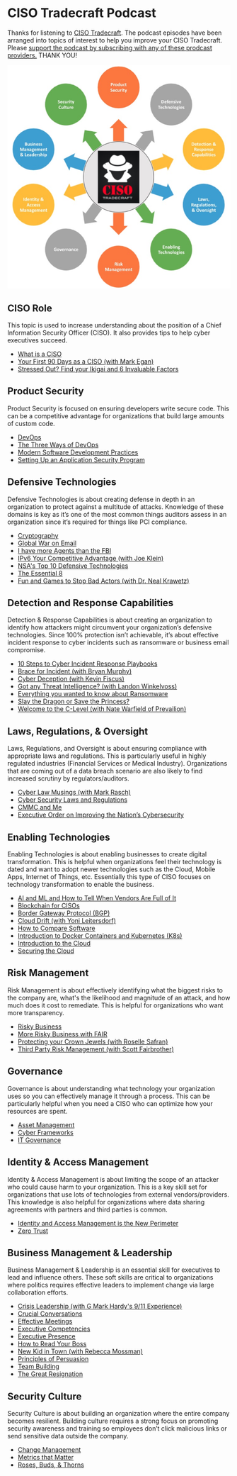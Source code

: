 # CISO Tradecraft Podcast
Thanks for listening to [CISO Tradecraft](https://www.cisotradecraft.com/).  The podcast episodes have been arranged into topics of interest to help you improve your CISO Tradecraft.  Please [support the podcast by subscribing with any of these prodcast providers.](https://linktr.ee/cisotradecraft) THANK YOU!

<img src=images/CISOTradecraftTopics.jpg>
                                                                  
## CISO Role
This topic is used to increase understanding about the position of a Chief Information Security Officer (CISO).  It also provides tips to help cyber executives succeed.
- [What is a CISO](https://cisotradecraft.podbean.com/e/ciso-tradecraft-what-is-a-ciso/)
- [Your First 90 Days as a CISO (with Mark Egan)](https://cisotradecraft.podbean.com/e/ciso-tradecraft-your-first-90-days-as-a-ciso-with-mark-egan/)
- [Stressed Out? Find your Ikigai and 6 Invaluable Factors](https://cisotradecraft.podbean.com/e/ciso-tradecraft-stressed-out-find-your-ikigai-and-6-invaluable-factors/)
## Product Security
Product Security is focused on ensuring developers write secure code.  This can be a competitive advantage for organizations that build large amounts of custom code.
- [DevOps](https://cisotradecraft.podbean.com/e/ciso-tradecraft-devops/)
- [The Three Ways of DevOps](https://cisotradecraft.podbean.com/e/ciso-tradecraft-the-three-ways-of-devops/)
- [Modern Software Development Practices](https://cisotradecraft.podbean.com/e/ciso-tradecraft-modern-software-development-practices/)
- [Setting Up an Application Security Program](https://cisotradecraft.podbean.com/e/ciso-tradecraft-setting-up-an-application-security-program/)
## Defensive Technologies
Defensive Technologies is about creating defense in depth in an organization to protect against a multitude of attacks.  Knowledge of these domains is key as it’s one of the most common things auditors assess in an organization since it’s required for things like PCI compliance.
- [Cryptography](https://cisotradecraft.podbean.com/e/ciso-tradecraft-cryptography/)
- [Global War on Email](https://cisotradecraft.podbean.com/e/ciso-tradecraft-global-war-on-email/)
- [I have more Agents than the FBI](https://cisotradecraft.podbean.com/e/ciso-tradecraft-i-have-more-agents-than-the-fbi/)
- [IPv6 Your Competitive Advantage (with Joe Klein)](https://cisotradecraft.podbean.com/e/ciso-tradecraft-ipv6-your-competitive-advantage/)
- [NSA's Top 10 Defensive Technologies](https://cisotradecraft.podbean.com/e/ciso-tradecraft-nsas-top-10-cybersecurity-mitigation-strategies/)
- [The Essential 8](https://cisotradecraft.podbean.com/e/ciso-tradecraft-the-essential-eight/)
- [Fun and Games to Stop Bad Actors (with Dr. Neal Krawetz)](https://cisotradecraft.podbean.com/e/fun-and-games-to-stop-bad-actors-with-dr-neal-krawetz/)
## Detection and Response Capabilities
Detection & Response Capabilities is about creating an organization to identify how attackers might circumvent your organization’s defensive technologies.  Since 100% protection isn’t achievable, it’s about effective incident response to cyber incidents such as ransomware or business email compromise.
- [10 Steps to Cyber Incident Response Playbooks](https://cisotradecraft.podbean.com/e/10-steps-to-cyber-incident-response-playbooks/)
- [Brace for Incident (with Bryan Murphy)](https://cisotradecraft.podbean.com/e/ciso-tradecraft-brace-for-incident-with-bryan-murphy/)
- [Cyber Deception (with Kevin Fiscus)](https://cisotradecraft.podbean.com/e/ciso-tradecraft-cyber-deception-with-kevin-fiscus/)
- [Got any Threat Intelligence? (with Landon Winkelvoss)](https://cisotradecraft.podbean.com/e/ciso-tradecraft-got-any-threat-intelligence/)
- [Everything you wanted to know about Ransomware](https://cisotradecraft.podbean.com/e/ciso-tradecraft-everything-you-wanted-to-know-about-ransomware/)
- [Slay the Dragon or Save the Princess?](https://cisotradecraft.podbean.com/e/ciso-tradecraft-slay-the-dragon-or-save-the-princess/)
- [Welcome to the C-Level (with Nate Warfield of Prevailion)](https://cisotradecraft.podbean.com/e/welcome-to-the-c-level-with-nate-warfield-of-prevailion/)
## Laws, Regulations, & Oversight
Laws, Regulations, and Oversight is about ensuring compliance with appropriate laws and regulations.  This is particularly useful in highly regulated industries (Financial Services or Medical Industry).  Organizations that are coming out of a data breach scenario are also likely to find increased scrutiny by regulators/auditors.
- [Cyber Law Musings (with Mark Rasch)](https://cisotradecraft.podbean.com/e/cyberlaw-musings-with-mark-rasch/)
- [Cyber Security Laws and Regulations](https://cisotradecraft.podbean.com/e/ciso-tradecraft-cyber-security-laws/)
- [CMMC and Me](https://cisotradecraft.podbean.com/e/ciso-tradecraft-cmmc-and-me/)
- [Executive Order on Improving the Nation’s Cybersecurity](https://cisotradecraft.podbean.com/e/ciso-tradecraft-executive-order-on-cyber-security/)
## Enabling Technologies
Enabling Technologies is about enabling businesses to create digital transformation.  This is helpful when organizations feel their technology is dated and want to adopt newer technologies such as the Cloud, Mobile Apps, Internet of Things, etc.  Essentially this type of CISO focuses on technology transformation to enable the business.
- [AI and ML and How to Tell When Vendors Are Full of It](https://cisotradecraft.podbean.com/e/ciso-tradecraft-ai-and-ml-and-how-to-tell-when-vendors-are-full-of-it/)
- [Blockchain for CISOs](https://cisotradecraft.podbean.com/e/ciso-tradecraft-blockchain/)
- [Border Gateway Protocol (BGP)](https://cisotradecraft.podbean.com/e/ciso-tradecraft-border-gateway-protocol-bgp/)
- [Cloud Drift (with Yoni Leitersdorf)](https://cisotradecraft.podbean.com/e/ciso-tradecraft-cloud-drift-with-yoni-leitersdorf/)
- [How to Compare Software](https://cisotradecraft.podbean.com/e/ciso-tradecraft-how-to-compare-software/)
- [Introduction to Docker Containers and Kubernetes (K8s)](https://cisotradecraft.podbean.com/e/ciso-tradecraft-intro-to-docker-containers-and-kubernetes-k8s/)
- [Introduction to the Cloud](https://cisotradecraft.podbean.com/e/ciso-tradecraft-introduction-to-the-cloud/)
- [Securing the Cloud](https://cisotradecraft.podbean.com/e/ciso-tradecraft-securing-the-cloud/)
## Risk Management
Risk Management is about effectively identifying what the biggest risks to the company are, what's the likelihood and magnitude of an attack, and how much does it cost to remediate.  This is helpful for organizations who want more transparency.
- [Risky Business](https://cisotradecraft.podbean.com/e/ciso-tradecraft-risky-business/)
- [More Risky Business with FAIR](https://cisotradecraft.podbean.com/e/ciso-tradecraft-more-risky-business/)
- [Protecting your Crown Jewels (with Roselle Safran)](https://cisotradecraft.podbean.com/e/ciso-tradecraft-protecting-your-crown-jewels-with-roselle-safran/)
- [Third Party Risk Management (with  Scott Fairbrother)](https://cisotradecraft.podbean.com/e/ciso-tradecraft-third-party-risk-management/)
## Governance
Governance is about understanding what technology your organization uses so you can effectively manage it through a process.  This can be particularly helpful when you need a CISO who can optimize how your resources are spent.
- [Asset Management](https://cisotradecraft.podbean.com/e/ciso-tradecraft-asset-management/)
- [Cyber Frameworks](https://cisotradecraft.podbean.com/e/ciso-tradecraft-cyber-frameworks/)
- [IT Governance](https://cisotradecraft.podbean.com/e/ciso-tradecraft-it-governance/)
## Identity & Access Management
Identity & Access Management is about limiting the scope of an attacker who could cause harm to your organization.  This is a key skill set for organizations that use lots of technologies from external vendors/providers. This knowledge is also helpful for organizations where data sharing agreements with partners and third parties is common.
- [Identity and Access Management is the New Perimeter](https://cisotradecraft.podbean.com/e/identity-and-access-management-is-the-new-perimeter/)
- [Zero Trust](https://cisotradecraft.podbean.com/e/ciso-tradecraft-zero-trust/)
## Business Management & Leadership
Business Management & Leadership is an essential skill for executives to lead and influence others.  These soft skills are critical to organizations where politics requires effective leaders to implement change via large collaboration efforts.  
- [Crisis Leadership (with G Mark Hardy's 9/11 Experience)](https://cisotradecraft.podbean.com/e/ciso-tradecraft-crisis-leadership-with-g-mark-hardy-s-911-experience/)
- [Crucial Conversations](https://cisotradecraft.podbean.com/e/ciso-tradecraft-crucial-conversations/)
- [Effective Meetings](https://cisotradecraft.podbean.com/e/ciso-tradecraft-effective-meetings/)
- [Executive Competencies](https://cisotradecraft.podbean.com/e/ciso-tradecraft-executive-competencies/)
- [Executive Presence](https://cisotradecraft.podbean.com/e/ciso-tradecraft-executive-presence/)
- [How to Read Your Boss](https://cisotradecraft.podbean.com/e/ciso-tradecraft-change-the-way-you-persuade/)
- [New Kid in Town (with Rebecca Mossman)](https://cisotradecraft.podbean.com/e/ciso-tradecraft-new-kid-in-town-with-rebecca-mossman/)
- [Principles of Persuasion](https://cisotradecraft.podbean.com/e/ciso-tradecraft-principles-of-persuasion/)
- [Team Building](https://cisotradecraft.podbean.com/e/ciso-tradecraft-team-building/)
- [The Great Resignation](https://cisotradecraft.podbean.com/e/ciso-tradecraft-the-great-resignationn/)
## Security Culture
Security Culture is about building an organization where the entire company becomes resilient.  Building culture requires a strong focus on promoting security awareness and training so employees don’t click malicious links or send sensitive data outside the company.
- [Change Management](https://cisotradecraft.podbean.com/e/ciso-tradecraft-change-management/)
- [Metrics that Matter](https://cisotradecraft.podbean.com/e/ciso-tradecraft-metrics-that-matter/)
- [Roses, Buds, & Thorns](https://cisotradecraft.podbean.com/e/ciso-tradecraft-roses-buds-thorns/)

